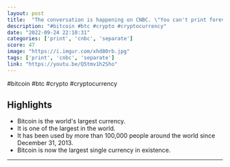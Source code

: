 ```yaml
---
layout: post
title:  "The conversation is happening on CNBC. \"You can't print forever and think you can get away with it. Central banks and governments have this unique relationship we need to find a way to separate\""
description: "#bitcoin #btc #crypto #cryptocurrency"
date: "2022-09-24 22:10:31"
categories: ['print', 'cnbc', 'separate']
score: 47
image: "https://i.imgur.com/xhd80rb.jpg"
tags: ['print', 'cnbc', 'separate']
link: "https://youtu.be/Q5tmv1h2Sho"
---
```


#bitcoin #btc #crypto #cryptocurrency

## Highlights

- Bitcoin is the world's largest currency.
- It is one of the largest in the world.
- It has been used by more than 100,000 people around the world since December 31, 2013.
- Bitcoin is now the largest single currency in existence.

---
